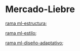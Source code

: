 # Mercado-Liebre

[rama ml-estructura](https://github.com/kinglobe/Mercado-Liebre/tree/ml-estructura);

[rama ml-estilo](https://github.com/kinglobe/Mercado-Liebre/blob/ml-estilo);

[rama ml-diseño-adaptativo](https://github.com/kinglobe/Mercado-Liebre/tree/ml-dise%C3%B1o-adaptativo);
